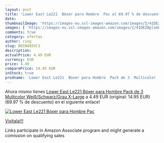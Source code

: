 ```yaml
---
layout: post
title: 'Lower East Le221  Bóxer para Hombre  Pac al 69.97 % de descuento'
date: 
thumbnailImage: 'https://images-eu.ssl-images-amazon.com/images/I/41DEZ8plsmL._SL200_.jpg'
images: [ 'https://images-eu.ssl-images-amazon.com/images/I/41DEZ8plsmL._SL200_.jpg' ]
comments: true
category: ofertas
author: ring
slug: B01N495VC3
description:
actualPrice: 4.49 EUR
currency: EUR
price: 4.49
comparePrice: 14.95 EUR
inStock: true
prodname: 'Lower East Le221  Bóxer para Hombre  Pack de 3  Multicolor  Weiß/Schwarz/Grau   X-Large'
---
```


Ahora mismo tienes [Lower East Le221  Bóxer para Hombre  Pack de 3  Multicolor  Weiß/Schwarz/Grau   X-Large](https://www.amazon.es/dp/B01N495VC3/?tag=tolees-21) a 4.49 EUR (original: 14.95 EUR) (69.97 %  de descuento) en el siguiente enlace!

[![Lower East Le221  Bóxer para Hombre  Pac](https://images-eu.ssl-images-amazon.com/images/I/41DEZ8plsmL._SL200_.jpg)](https://www.amazon.es/dp/B01N495VC3/?tag=tolees-21)

[Visítala!!!](https://www.amazon.es/dp/B01N495VC3/?tag=tolees-21)

Links participate in Amazon Associate program and might generate a comission on qualifying sales
